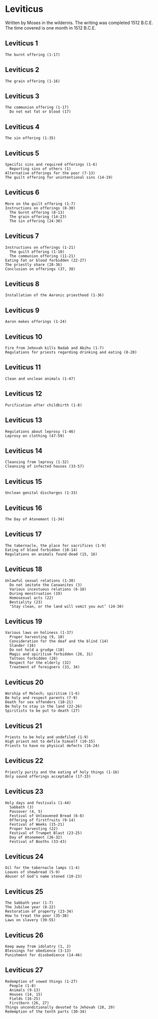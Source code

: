 # Leviticus

Written by Moses in the wildernis. The writing was completed 1512 B.C.E. The time covered is one month in 1512 B.C.E.

## Leviticus 1

```
The burnt offering (1-17)
```


## Leviticus 2

```
The grain offering (1-16)
```


## Leviticus 3

```
The communion offering (1-17)
  Do not eat fat or blood (17)
```


## Leviticus 4

```
The sin offering (1-35)
```


## Leviticus 5

```
Specific sins and required offerings (1-6)
  Reporting sins of others (1)
Alternative offerings for the poor (7-13)
The guilt offering for unintentional sins (14-19)
```


## Leviticus 6

```
More on the guilt offering (1-7)
Instructions on offerings (8-30)
  The burnt offering (8-13)
  The grain offering (14-23)
  The sin offering (24-30)
```


## Leviticus 7

```
Instructions on offerings (1-21)
  The guilt offering (1-10)
  The communion offering (11-21)
Eating fat or blood forbidden (22-27)
The priestly share (28-36)
Conclusion on offerings (37, 38)
```


## Leviticus 8

```
Installation of the Aaronic priesthood (1-36)
```


## Leviticus 9

```
Aaron makes offerings (1-24)
```


## Leviticus 10

```
Fire from Jehovah kills Nadab and Abihu (1-7)
Regulations for priests regarding drinking and eating (8-20)
```


## Leviticus 11

```
Clean and unclean animals (1-47)
```


## Leviticus 12

```
Purification after childbirth (1-8)
```


## Leviticus 13

```
Regulations about leprosy (1-46)
Leprosy on clothing (47-59)
```


## Leviticus 14

```
Cleansing from leprosy (1-32)
Cleansing of infected houses (33-57)
```


## Leviticus 15

```
Unclean genital discharges (1-33)
```


## Leviticus 16

```
The Day of Atonement (1-34)
```


## Leviticus 17

```
The tabernacle, the place for sacrifices (1-9)
Eating of blood forbidden (10-14)
Regulations on animals found dead (15, 16)
```


## Leviticus 18

```
Unlawful sexual relations (1-30)
  Do not imitate the Canaanites (3)
  Various incestuous relations (6-18)
  During menstruation (19)
  Homosexual acts (22)
  Bestiality (23)
  ‘Stay clean, or the land will vomit you out’ (24-30)
```


## Leviticus 19

```
Various laws on holiness (1-37)
  Proper harvesting (9, 10)
  Consideration for the deaf and the blind (14)
  Slander (16)
  Do not hold a grudge (18)
  Magic and spiritism forbidden (26, 31)
  Tattoos forbidden (28)
  Respect for the elderly (32)
  Treatment of foreigners (33, 34)
```


## Leviticus 20

```
Worship of Molech; spiritism (1-6)
Be holy and respect parents (7-9)
Death for sex offenders (10-21)
Be holy to stay in the land (22-26)
Spiritists to be put to death (27)
```


## Leviticus 21

```
Priests to be holy and undefiled (1-9)
High priest not to defile himself (10-15)
Priests to have no physical defects (16-24)
```


## Leviticus 22

```
Priestly purity and the eating of holy things (1-16)
Only sound offerings acceptable (17-33)
```


## Leviticus 23

```
Holy days and festivals (1-44)
  Sabbath (3)
  Passover (4, 5)
  Festival of Unleavened Bread (6-8)
  Offering of firstfruits (9-14)
  Festival of Weeks (15-21)
  Proper harvesting (22)
  Festival of Trumpet Blast (23-25)
  Day of Atonement (26-32)
  Festival of Booths (33-43)
```


## Leviticus 24

```
Oil for the tabernacle lamps (1-4)
Loaves of showbread (5-9)
Abuser of God’s name stoned (10-23)
```


## Leviticus 25

```
The Sabbath year (1-7)
The Jubilee year (8-22)
Restoration of property (23-34)
How to treat the poor (35-38)
Laws on slavery (39-55)
```


## Leviticus 26

```
Keep away from idolatry (1, 2)
Blessings for obedience (3-13)
Punishment for disobedience (14-46)
```


## Leviticus 27

```
Redemption of vowed things (1-27)
  People (1-8)
  Animals (9-13)
  Houses (14, 15)
  Fields (16-25)
  Firstborn (26, 27)
Things unconditionally devoted to Jehovah (28, 29)
Redemption of the tenth parts (30-34)
```


